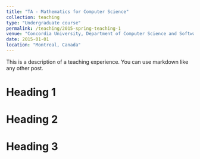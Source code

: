 ```yaml
---
title: "TA - Mathematics for Computer Science"
collection: teaching
type: "Undergraduate course"
permalink: /teaching/2015-spring-teaching-1
venue: "Concordia University, Department of Computer Science and Software Engineering"
date: 2015-01-01
location: "Montreal, Canada"
---
```


This is a description of a teaching experience. You can use markdown like any other post.

Heading 1
======

Heading 2
======

Heading 3
======
